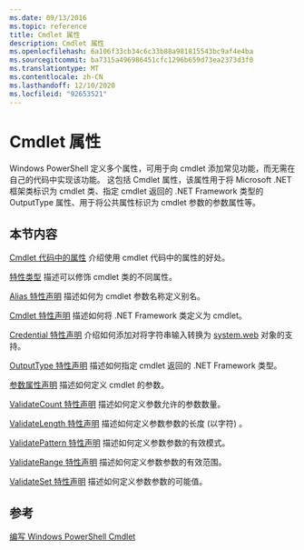 ```yaml
---
ms.date: 09/13/2016
ms.topic: reference
title: Cmdlet 属性
description: Cmdlet 属性
ms.openlocfilehash: 6a106f33cb34c6c33b88a981815543bc9af4e4ba
ms.sourcegitcommit: ba7315a496986451cfc1296b659d73ea2373d3f0
ms.translationtype: MT
ms.contentlocale: zh-CN
ms.lasthandoff: 12/10/2020
ms.locfileid: "92653521"
---
```

# <a name="cmdlet-attributes"></a>Cmdlet 属性

Windows PowerShell 定义多个属性，可用于向 cmdlet 添加常见功能，而无需在自己的代码中实现该功能。 这包括 Cmdlet 属性，该属性用于将 Microsoft .NET 框架类标识为 cmdlet 类、指定 cmdlet 返回的 .NET Framework 类型的 OutputType 属性、用于将公共属性标识为 cmdlet 参数的参数属性等。

## <a name="in-this-section"></a>本节内容

[Cmdlet 代码中的属性](./attributes-in-cmdlet-code.md) 介绍使用 cmdlet 代码中的属性的好处。

[特性类型](./attribute-types.md) 描述可以修饰 cmdlet 类的不同属性。

[Alias 特性声明](./alias-attribute-declaration.md) 描述如何为 cmdlet 参数名称定义别名。

[Cmdlet 特性声明](./cmdlet-attribute-declaration.md) 描述如何将 .NET Framework 类定义为 cmdlet。

[Credential 特性声明](./credential-attribute-declaration.md) 介绍如何添加对将字符串输入转换为 [system.web](/dotnet/api/System.Management.Automation.PSCredential) 对象的支持。

[OutputType 特性声明](./outputtype-attribute-declaration.md) 描述如何指定 cmdlet 返回的 .NET Framework 类型。

[参数属性声明](./parameter-attribute-declaration.md) 描述如何定义 cmdlet 的参数。

[ValidateCount 特性声明](./validatecount-attribute-declaration.md) 描述如何定义参数允许的参数数量。

[ValidateLength 特性声明](./validatelength-attribute-declaration.md) 描述如何定义参数参数的长度 (以字符) 。

[ValidatePattern 特性声明](./validatepattern-attribute-declaration.md) 描述如何定义参数参数的有效模式。

[ValidateRange 特性声明](./validaterange-attribute-declaration.md) 描述如何定义参数参数的有效范围。

[ValidateSet 特性声明](./validateset-attribute-declaration.md) 描述如何定义参数参数的可能值。

## <a name="reference"></a>参考

[编写 Windows PowerShell Cmdlet](./writing-a-windows-powershell-cmdlet.md)
